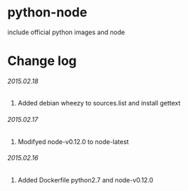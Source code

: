 # python-node
include official python images and node

# Change log

###### 2015.02.18
1. Added debian wheezy to sources.list and install gettext

###### 2015.02.17
1. Modifyed node-v0.12.0 to node-latest

###### 2015.02.16
1. Added Dockerfile python2.7 and node-v0.12.0
